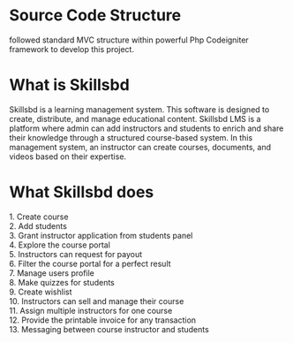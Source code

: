 <h1>Source Code Structure</h1>
followed standard MVC structure within powerful Php Codeigniter framework to develop this project.

<h1>What is Skillsbd</h1>
Skillsbd is a learning management system. This software is designed to create, distribute, and manage educational content. Skillsbd LMS is a platform where admin can add instructors and students to enrich and share their knowledge through a structured course-based system. In this management system, an instructor can create courses, documents, and videos based on their expertise.

<h1>What Skillsbd does</h1>
1. Create course</br>
2. Add students</br>
3. Grant instructor application from students panel</br>
4. Explore the course portal</br>
5. Instructors can request for payout</br>
6. Filter the course portal for a perfect result</br>
7. Manage users profile</br>
8. Make quizzes for students</br>
9. Create wishlist</br>
10. Instructors can sell and manage their course</br>
11. Assign multiple instructors for one course</br>
12. Provide the printable invoice for any transaction</br>
13. Messaging between course instructor and students</br>



